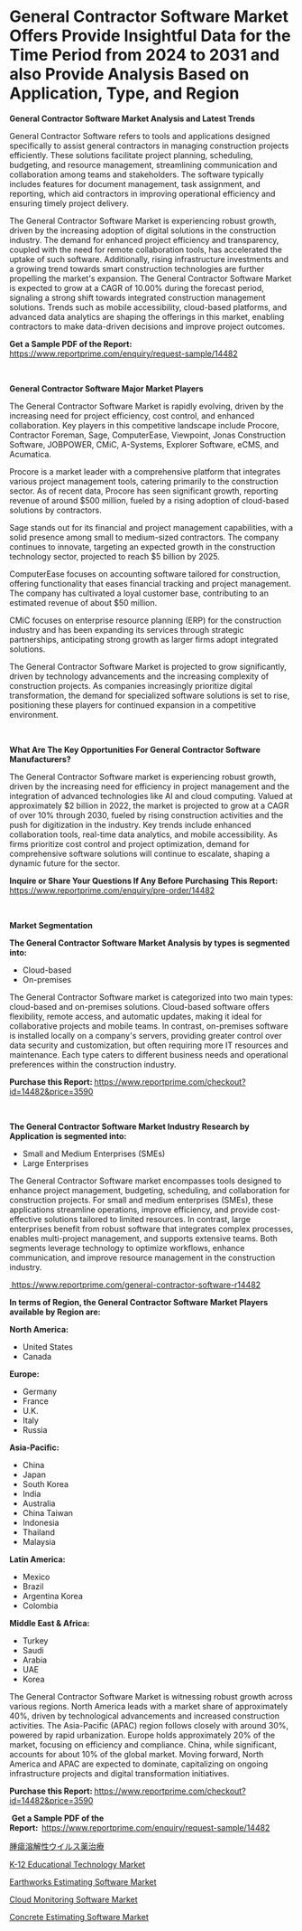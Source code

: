 <p><h1>General Contractor Software Market Offers Provide Insightful Data for the Time Period from 2024 to 2031 and also Provide Analysis Based on Application, Type, and Region</h1></p><p><strong>General Contractor Software Market Analysis and Latest Trends</strong></p>
<p><p>General Contractor Software refers to tools and applications designed specifically to assist general contractors in managing construction projects efficiently. These solutions facilitate project planning, scheduling, budgeting, and resource management, streamlining communication and collaboration among teams and stakeholders. The software typically includes features for document management, task assignment, and reporting, which aid contractors in improving operational efficiency and ensuring timely project delivery.</p><p>The General Contractor Software Market is experiencing robust growth, driven by the increasing adoption of digital solutions in the construction industry. The demand for enhanced project efficiency and transparency, coupled with the need for remote collaboration tools, has accelerated the uptake of such software. Additionally, rising infrastructure investments and a growing trend towards smart construction technologies are further propelling the market's expansion. The General Contractor Software Market is expected to grow at a CAGR of 10.00% during the forecast period, signaling a strong shift towards integrated construction management solutions. Trends such as mobile accessibility, cloud-based platforms, and advanced data analytics are shaping the offerings in this market, enabling contractors to make data-driven decisions and improve project outcomes.</p></p>
<p><strong>Get a Sample PDF of the Report:&nbsp;</strong> <a href="https://www.reportprime.com/enquiry/request-sample/14482">https://www.reportprime.com/enquiry/request-sample/14482</a></p>
<p>&nbsp;</p>
<p><strong>General Contractor Software Major Market Players</strong></p>
<p><p>The General Contractor Software Market is rapidly evolving, driven by the increasing need for project efficiency, cost control, and enhanced collaboration. Key players in this competitive landscape include Procore, Contractor Foreman, Sage, ComputerEase, Viewpoint, Jonas Construction Software, JOBPOWER, CMiC, A-Systems, Explorer Software, eCMS, and Acumatica. </p><p>Procore is a market leader with a comprehensive platform that integrates various project management tools, catering primarily to the construction sector. As of recent data, Procore has seen significant growth, reporting revenue of around $500 million, fueled by a rising adoption of cloud-based solutions by contractors.</p><p>Sage stands out for its financial and project management capabilities, with a solid presence among small to medium-sized contractors. The company continues to innovate, targeting an expected growth in the construction technology sector, projected to reach $5 billion by 2025.</p><p>ComputerEase focuses on accounting software tailored for construction, offering functionality that eases financial tracking and project management. The company has cultivated a loyal customer base, contributing to an estimated revenue of about $50 million.</p><p>CMiC focuses on enterprise resource planning (ERP) for the construction industry and has been expanding its services through strategic partnerships, anticipating strong growth as larger firms adopt integrated solutions.</p><p>The General Contractor Software Market is projected to grow significantly, driven by technology advancements and the increasing complexity of construction projects. As companies increasingly prioritize digital transformation, the demand for specialized software solutions is set to rise, positioning these players for continued expansion in a competitive environment.</p></p>
<p>&nbsp;</p>
<p><strong>What Are The Key Opportunities For General Contractor Software Manufacturers?</strong></p>
<p><p>The General Contractor Software market is experiencing robust growth, driven by the increasing need for efficiency in project management and the integration of advanced technologies like AI and cloud computing. Valued at approximately $2 billion in 2022, the market is projected to grow at a CAGR of over 10% through 2030, fueled by rising construction activities and the push for digitization in the industry. Key trends include enhanced collaboration tools, real-time data analytics, and mobile accessibility. As firms prioritize cost control and project optimization, demand for comprehensive software solutions will continue to escalate, shaping a dynamic future for the sector.</p></p>
<p><strong>Inquire or Share Your Questions If Any Before Purchasing This Report:</strong> <a href="https://www.reportprime.com/enquiry/pre-order/14482">https://www.reportprime.com/enquiry/pre-order/14482</a></p>
<p>&nbsp;</p>
<p><strong>Market Segmentation</strong></p>
<p><strong>The General Contractor Software Market Analysis by types is segmented into:</strong></p>
<p><ul><li>Cloud-based</li><li>On-premises</li></ul></p>
<p><p>The General Contractor Software market is categorized into two main types: cloud-based and on-premises solutions. Cloud-based software offers flexibility, remote access, and automatic updates, making it ideal for collaborative projects and mobile teams. In contrast, on-premises software is installed locally on a company's servers, providing greater control over data security and customization, but often requiring more IT resources and maintenance. Each type caters to different business needs and operational preferences within the construction industry.</p></p>
<p><strong>Purchase this Report:&nbsp;</strong><a href="https://www.reportprime.com/checkout?id=14482&price=3590">https://www.reportprime.com/checkout?id=14482&price=3590</a></p>
<p>&nbsp;</p>
<p><strong>The General Contractor Software Market Industry Research by Application is segmented into:</strong></p>
<p><ul><li>Small and Medium Enterprises (SMEs)</li><li>Large Enterprises</li></ul></p>
<p><p>The General Contractor Software market encompasses tools designed to enhance project management, budgeting, scheduling, and collaboration for construction projects. For small and medium enterprises (SMEs), these applications streamline operations, improve efficiency, and provide cost-effective solutions tailored to limited resources. In contrast, large enterprises benefit from robust software that integrates complex processes, enables multi-project management, and supports extensive teams. Both segments leverage technology to optimize workflows, enhance communication, and improve resource management in the construction industry.</p></p>
<p><a href="https://www.reportprime.com/general-contractor-software-r14482">&nbsp;https://www.reportprime.com/general-contractor-software-r14482</a></p>
<p><strong>In terms of Region, the General Contractor Software Market Players available by Region are:</strong></p>
<p>
    <p> <strong> North America: </strong>
        <ul>
            <li>United States</li>
            <li>Canada</li>
        </ul>
        </p> 
    <p> <strong> Europe: </strong>
        <ul>
            <li>Germany</li>
            <li>France</li>
            <li>U.K.</li>
            <li>Italy</li>
            <li>Russia</li>
        </ul>
        </p> 
    <p> <strong> Asia-Pacific: </strong>
        <ul>
            <li>China</li>
            <li>Japan</li>
            <li>South Korea</li>
            <li>India</li>
            <li>Australia</li>
            <li>China Taiwan</li>
            <li>Indonesia</li>
            <li>Thailand</li>
            <li>Malaysia</li>
        </ul>
        </p> 
    <p> <strong> Latin America: </strong>
        <ul>
            <li>Mexico</li>
            <li>Brazil</li>
            <li>Argentina Korea</li>
            <li>Colombia</li>
        </ul>
        </p> 
    <p> <strong> Middle East & Africa: </strong>
        <ul>
            <li>Turkey</li>
            <li>Saudi</li>
            <li>Arabia</li>
            <li>UAE</li>
            <li>Korea</li>
        </ul>
    </p>
    </p>
<p><p>The General Contractor Software Market is witnessing robust growth across various regions. North America leads with a market share of approximately 40%, driven by technological advancements and increased construction activities. The Asia-Pacific (APAC) region follows closely with around 30%, powered by rapid urbanization. Europe holds approximately 20% of the market, focusing on efficiency and compliance. China, while significant, accounts for about 10% of the global market. Moving forward, North America and APAC are expected to dominate, capitalizing on ongoing infrastructure projects and digital transformation initiatives.</p></p>
<p><strong>Purchase this Report: </strong><a href="https://www.reportprime.com/checkout?id=14482&price=3590">https://www.reportprime.com/checkout?id=14482&price=3590</a></p>
<p>&nbsp;<strong>Get a Sample PDF of the Report:&nbsp;&nbsp;</strong><a href="https://www.reportprime.com/enquiry/request-sample/14482">https://www.reportprime.com/enquiry/request-sample/14482</a></p>
<p><strong></strong></p>
<p><p><a href="https://medium.com/@brandyhiiqh/oncolytic-virus-drug-treatment-market-%E3%81%AF-%E3%82%B3%E3%82%B9%E3%83%88%E7%AE%A1%E7%90%86%E3%81%A8%E5%8A%B9%E7%8E%87%E5%90%91%E4%B8%8A%E3%82%92%E5%84%AA%E5%85%88%E3%81%97%E3%81%BE%E3%81%99-%E3%81%95%E3%82%89%E3%81%AB-%E5%A0%B1%E5%91%8A%E6%9B%B8%E3%81%AF%E5%B8%82%E5%A0%B4%E3%81%AE%E9%9C%80%E8%A6%81%E9%9D%A2%E3%81%A8%E4%BE%9B%E7%B5%A6%E9%9D%A2%E3%81%AE%E4%B8%A1%E6%96%B9%E3%82%92%E3%82%AB%E3%83%90%E3%83%BC%E3%81%97%E3%81%A6%E3%81%84%E3%81%BE%E3%81%99-050ebf14a2de">腫瘍溶解性ウイルス薬治療</a></p><p><a href="https://issuu.com/reportprime-2/docs/k-12-educational-technology-market-_06589b74c6d58a">K-12 Educational Technology Market</a></p><p><a href="https://github.com/Annahawkins697/Market-Research-Report-List-1/blob/main/earthworks-estimating-software-market.md">Earthworks Estimating Software Market</a></p><p><a href="https://www.linkedin.com/pulse/cloud-monitoring-software-market-share-size-trends-industry-soxdc?trackingId=LiP8CgtYRJWaLtRNCxb41g%3D%3D">Cloud Monitoring Software Market</a></p><p><a href="https://github.com/WashimHussain441/Market-Research-Report-List-1/blob/main/concrete-estimating-software-market.md">Concrete Estimating Software Market</a></p></p>